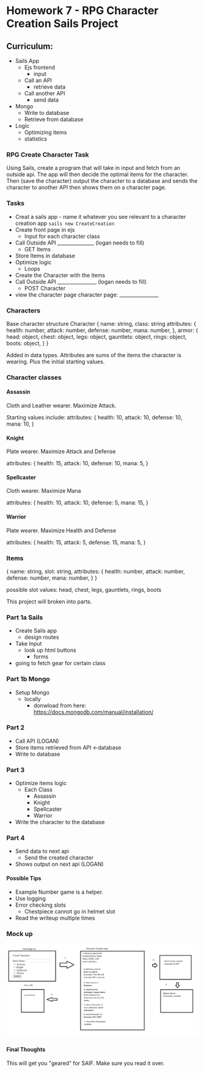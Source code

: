 # Homework 7 - RPG Character Creation Sails Project

## Curriculum: 
- Sails App
  - Ejs frontend
    - input
  - Call an API
    - retrieve data
  - Call another API
    - send data
- Mongo
  - Write to database
  - Retrieve from database
- Logic
  - Optimizing items
  - statistics

### RPG Create Character Task
Using Sails, create a program that will take in input 
and fetch from an outside api.
The app will then decide the optimal items for the character.
Then (save the character) output the character to a database 
and sends the character to another API 
then shows them on a character page.

### Tasks
- Creat a sails app - name it whatever you see relevant to a character creation app
  `sails new CreateCreation`
- Create front page in ejs
  - Input for each character class
- Call Outside API _______________ (logan needs to fill)
  - GET Items
- Store Items in database
- Optimize logic
  - Loops
- Create the Character with the items
- Call Outside API ________________ (logan needs to fill)
  - POST Character
- view the character page
character page: ________________

### Characters
Base character structure
Character {
  name: string,
  class: string
  attributes: {
    health: number,
    attack: number,
    defense: number,
    mana: number,
  },
  armor: {
    head: object,
    chest: object,
    legs: object,
    gauntlets: object,
    rings: object,
    boots: object,
  }
}

Added in data types. 
Attributes are sums of the items the character is wearing. Plus the initial starting values.

### Character classes

#### Assassin
Cloth and Leather wearer.
Maximize Attack.

Starting values include: 
  attributes: {
    health: 10,
    attack: 10,
    defense: 10,
    mana: 10,
  }

#### Knight
Plate wearer.
Maximize Attack and Defense

  attributes: {
    health: 15,
    attack: 10,
    defense: 10,
    mana: 5,
  }

#### Spellcaster
Cloth wearer.
Maximize Mana

  attributes: {
    health: 10,
    attack: 10,
    defense: 5,
    mana: 15,
  }

#### Warrior
Plate wearer.
Maximize Health and Defense

  attributes: {
    health: 15,
    attack: 5,
    defense: 15,
    mana: 5,
  }

### Items
{
  name: string,
  slot: string,
  attributes: {
    health: number,
    attack: number,
    defense: number,
    mana: number,
  }
}

possible slot values:
head, chest, legs, gauntlets, rings, boots

This project will broken into parts.

### Part 1a Sails
- Create Sails app
  - design routes
- Take Input
  - look up html buttons
    - forms
- going to fetch gear for certain class

### Part 1b Mongo
- Setup Mongo
  - locally
    - donwload from here: https://docs.mongodb.com/manual/installation/

### Part 2 
- Call API (LOGAN)
- Store items retrieved from API <-database
- Write to database 

### Part 3 
- Optimize items logic
  - Each Class
    - Assassin
    - Knight
    - Spellcaster
    - Warrior
- Write the character to the database

### Part 4
- Send data to next api
  - Send the created character
- Shows output on next api (LOGAN)

#### Possible Tips
- Example Number game is a helper.
- Use logging
- Error checking slots
  - Chestpiece cannot go in helmet slot
- Read the writeup multiple times

### Mock up
![Mockup](../../assets/charactercreationapp.png)


#### Final Thoughts
This will get you "geared" for SAIF. Make sure you read it over.


